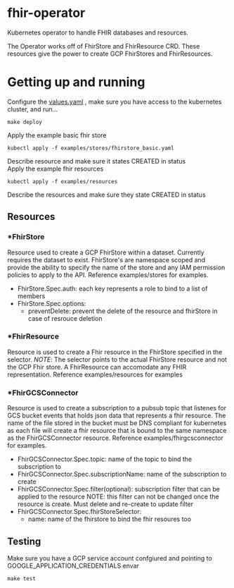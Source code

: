 # fhir-operator
Kubernetes operator to handle FHIR databases and resources.  

The Operator works off of FhirStore and FhirResource CRD. These resources give the power to create GCP FhirStores and FhirResources.

# Getting up and running

Configure the [values.yaml](charts/values.yaml) , make sure you have access to the kubernetes cluster, and run...

```
make deploy
```
Apply the example basic fhir store
```
kubectl apply -f examples/stores/fhirstore_basic.yaml
```
Describe resource and make sure it states CREATED in status  
Apply the example fhir resources
```
kubectl apply -f examples/resources
```
Describe the resources and make sure they state CREATED in status

## Resources
### *FhirStore
Resource used to create a GCP FhirStore within a dataset. Currently requires the dataset to exist. FhirStore's are namespace scoped and provide the ability to specify the name of the store and any IAM permission policies to apply to the API. Reference examples/stores for examples. 

- FhirStore.Spec.auth: each key represents a role to bind to a list of members
- FhirStore.Spec.options:
  - preventDelete: prevent the delete of the resource and fhirStore in case of resrouce deletion
### *FhirResource
Resource is used to create a Fhir resource in the FhirStore specified in the selector. *NOTE*: The selector points to the actual FhirStore resource and not the GCP Fhir store. A FhirResource can accomodate any FHIR representation. Reference examples/resources for examples

### *FhirGCSConnector
Resource is used to create a subscription to a pubsub topic that listenes for GCS bucket events that holds json data that represents a fhir resource. The name of the file stored in the bucket must be DNS compliant for kubernetes as each file will create a fhir resource that is bound to the same namespace as the FhirGCSConnector resource. Reference examples/fhirgcsconnector for examples.

- FhirGCSConnector.Spec.topic: name of the topic to bind the subscription to
- FhirGCSConnector.Spec.subscriptionName: name of the subscription to create
- FhirGCSConnector.Spec.filter(optional): subscription filter that can be applied to the resource NOTE: this filter can not be changed once the resource is create. Must delete and re-create to update filter
- FhirGCSConnector.Spec.fhirStoreSelector:
  - name: name of the fhirstore to bind the fhir resoures too
## Testing
Make sure you have a GCP service account confgiured and pointing to GOOGLE_APPLICATION_CREDENTIALS envar
```
make test
```